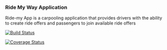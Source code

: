 ### Ride My Way Application

Ride-my App is a carpooling application that provides drivers with the ability to create ride offers
and passengers to join available ride offers

[![Build Status](https://travis-ci.org/adex001/RideMyWay.svg?branch=travis-configuration)](https://travis-ci.org/adex001/RideMyWay)

[![Coverage Status](https://coveralls.io/repos/github/adex001/RideMyWay/badge.svg?branch=master)](https://coveralls.io/github/adex001/RideMyWay?branch=master)

